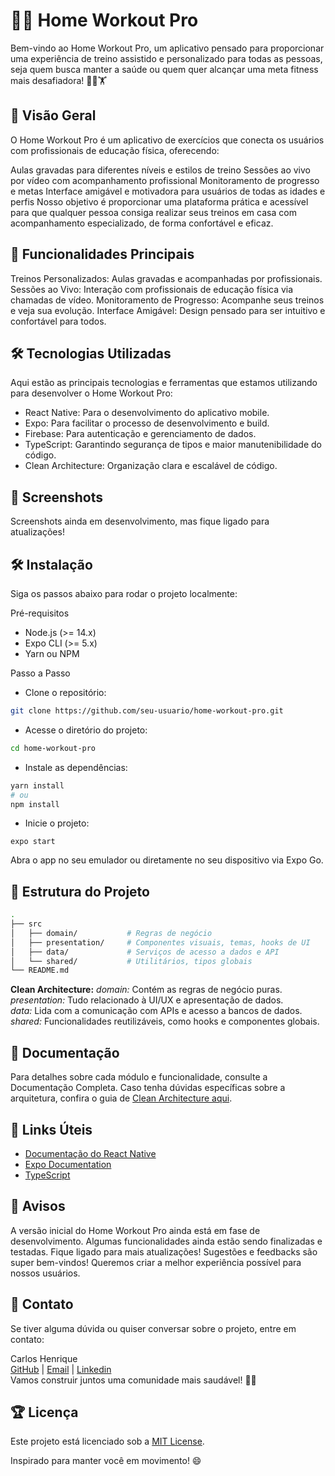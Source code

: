 # 🏋️‍♂️ Home Workout Pro
Bem-vindo ao Home Workout Pro, um aplicativo pensado para proporcionar uma experiência de treino assistido e personalizado para todas as pessoas, seja quem busca manter a saúde ou quem quer alcançar uma meta fitness mais desafiadora! 🧘‍♀️🏋️

## 🚀 Visão Geral
O Home Workout Pro é um aplicativo de exercícios que conecta os usuários com profissionais de educação física, oferecendo:

Aulas gravadas para diferentes níveis e estilos de treino
Sessões ao vivo por vídeo com acompanhamento profissional
Monitoramento de progresso e metas
Interface amigável e motivadora para usuários de todas as idades e perfis
Nosso objetivo é proporcionar uma plataforma prática e acessível para que qualquer pessoa consiga realizar seus treinos em casa com acompanhamento especializado, de forma confortável e eficaz.

## 🎯 Funcionalidades Principais
Treinos Personalizados: Aulas gravadas e acompanhadas por profissionais.
Sessões ao Vivo: Interação com profissionais de educação física via chamadas de vídeo.
Monitoramento de Progresso: Acompanhe seus treinos e veja sua evolução.
Interface Amigável: Design pensado para ser intuitivo e confortável para todos.

## 🛠️ Tecnologias Utilizadas
Aqui estão as principais tecnologias e ferramentas que estamos utilizando para desenvolver o Home Workout Pro:

- React Native: Para o desenvolvimento do aplicativo mobile.
- Expo: Para facilitar o processo de desenvolvimento e build.
- Firebase: Para autenticação e gerenciamento de dados.
- TypeScript: Garantindo segurança de tipos e maior manutenibilidade do código.
- Clean Architecture: Organização clara e escalável de código.
## 📱 Screenshots
Screenshots ainda em desenvolvimento, mas fique ligado para atualizações!

## 🛠️ Instalação
Siga os passos abaixo para rodar o projeto localmente:

Pré-requisitos
- Node.js (>= 14.x)
- Expo CLI (>= 5.x)
- Yarn ou NPM

Passo a Passo
- Clone o repositório:

```bash
git clone https://github.com/seu-usuario/home-workout-pro.git
```
- Acesse o diretório do projeto:

```bash
cd home-workout-pro
```
- Instale as dependências:

```bash
yarn install
# ou
npm install
```
- Inicie o projeto:

```
expo start
```

Abra o app no seu emulador ou diretamente no seu dispositivo via Expo Go.

## 📂 Estrutura do Projeto
```bash
.
├── src
│   ├── domain/           # Regras de negócio
│   ├── presentation/     # Componentes visuais, temas, hooks de UI
│   ├── data/             # Serviços de acesso a dados e API
│   └── shared/           # Utilitários, tipos globais
└── README.md
```
**Clean Architecture:**
_domain:_ Contém as regras de negócio puras.  
_presentation:_ Tudo relacionado à UI/UX e apresentação de dados.    
_data:_ Lida com a comunicação com APIs e acesso a bancos de dados.  
_shared:_ Funcionalidades reutilizáveis, como hooks e componentes globais.  

## 📄 Documentação
Para detalhes sobre cada módulo e funcionalidade, consulte a Documentação Completa.
Caso tenha dúvidas específicas sobre a arquitetura, confira o guia de [Clean Architecture aqui](https://blog.cleancoder.com/uncle-bob/2012/08/13/the-clean-architecture.html).


## 🔗 Links Úteis
- [Documentação do React Native](https://reactnative.dev/docs/environment-setup)  
- [Expo Documentation](https://docs.expo.dev/)  
- [TypeScript](https://www.typescriptlang.org/)

## 📢 Avisos
A versão inicial do Home Workout Pro ainda está em fase de desenvolvimento. Algumas funcionalidades ainda estão sendo finalizadas e testadas. Fique ligado para mais atualizações!
Sugestões e feedbacks são super bem-vindos! Queremos criar a melhor experiência possível para nossos usuários.

## 🤝 Contato
Se tiver alguma dúvida ou quiser conversar sobre o projeto, entre em contato:

Carlos Henrique  
[GitHub](https://github.com/Ceagah2) | [Email](mailto:carlosceagah@gmail.com) | [Linkedin](https://linkedin.com/in/carlosceagah)  
Vamos construir juntos uma comunidade mais saudável! 💪🚀

## 🏆 Licença
Este projeto está licenciado sob a [MIT License](https://github.com/Ceagah2/homeworkoutpro/blob/main/LICENSE).

Inspirado para manter você em movimento! 😄